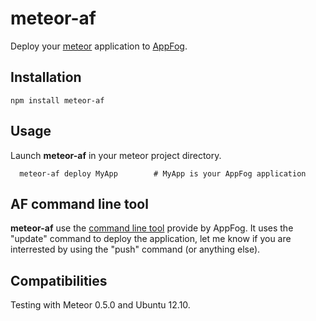 # meteor-af

Deploy your [meteor](http://meteor.com/) application to [AppFog](http://www.appfog.com).

## Installation

```
npm install meteor-af 
```

## Usage

Launch **meteor-af** in your meteor project directory.
```
  meteor-af deploy MyApp        # MyApp is your AppFog application
```

## AF command line tool

**meteor-af** use the [command line tool](https://github.com/appfog/af) provide by AppFog. It uses the "update" command to deploy the application, let me know if you are interrested by using the "push" command (or anything else).

## Compatibilities

Testing with Meteor 0.5.0 and Ubuntu 12.10.

